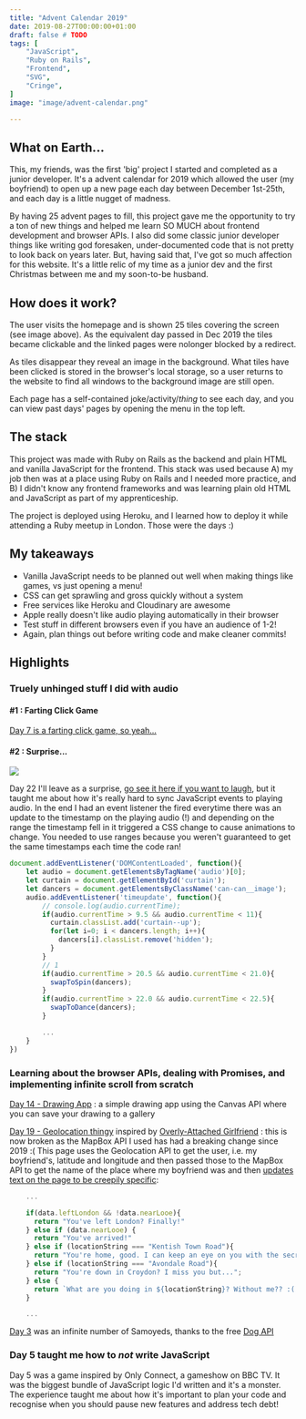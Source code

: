 ```yaml
---
title: "Advent Calendar 2019"
date: 2019-08-27T00:00:00+01:00
draft: false # TODO
tags: [
    "JavaScript",
    "Ruby on Rails",
    "Frontend",
    "SVG",
    "Cringe",
]
image: "image/advent-calendar.png"

---
```


## What on Earth...

This, my friends, was the first 'big' project I started and completed as a junior developer. It's a advent calendar for 2019 which allowed the user (my boyfriend) to open up a new page each day between December 1st-25th, and each day is a little nugget of madness.

By having 25 advent pages to fill, this project gave me the opportunity to try a ton of new things and helped me learn SO MUCH about frontend development and browser APIs. I also did some classic junior developer things like writing god foresaken, under-documented code that is not pretty to look back on years later. But, having said that, I've got so much affection for this website. It's a little relic of my time as a junior dev and the first Christmas between me and my soon-to-be husband.

## How does it work?

The user visits the homepage and is shown 25 tiles covering the screen (see image above). As the equivalent day passed in Dec 2019 the tiles became clickable and the linked pages were nolonger blocked by a redirect.

As tiles disappear they reveal an image in the background. What tiles have been clicked is stored in the browser's local storage, so a user returns to the website to find all windows to the background image are still open.

Each page has a self-contained joke/activity/<em>thing</em> to see each day, and you can view past days' pages by opening the menu in the top left.

## The stack

This project was made with Ruby on Rails as the backend and plain HTML and vanilla JavaScript for the frontend. This stack was used because A) my job then was at a place using Ruby on Rails and I needed more practice, and B) I didn't know any frontend frameworks and was learning plain old HTML and JavaScript as part of my apprenticeship.

The project is deployed using Heroku, and I learned how to deploy it while attending a Ruby meetup in London. Those were the days :)

## My takeaways

- Vanilla JavaScript needs to be planned out well when making things like games, vs just opening a menu!
- CSS can get sprawling and gross quickly without a system
- Free services like Heroku and Cloudinary are awesome
- Apple really doesn't like audio playing automatically in their browser
- Test stuff in different browsers even if you have an audience of 1-2!
- Again, plan things out before writing code and make cleaner commits!

## Highlights

### Truely unhinged stuff I did with audio

#### #1 : Farting Click Game

<a href="https://hugo-advent-calendar.herokuapp.com/days/7" rel="noopener noreferrer nofollow" target="_blank">Day 7 is a farting click game, so yeah...</a>

#### #2 : Surprise...

<img src="https://res.cloudinary.com/dl1rwtqzi/image/upload/v1656876580/advent-calendar-day-22.png"/>

Day 22 I'll leave as a surprise, <a href="https://hugo-advent-calendar.herokuapp.com/days/22" rel="noopener noreferrer nofollow" target="_blank">go see it here if you want to laugh</a>, but it taught me about how it's really hard to sync JavaScript events to playing audio. In the end I had an event listener the fired everytime there was an update to the timestamp on the playing audio (!) and depending on the range the timestamp fell in it triggered a CSS change to cause animations to change. You needed to use ranges because you weren't guaranteed to get the same timestamps each time the code ran!

```js
document.addEventListener('DOMContentLoaded', function(){
    let audio = document.getElementsByTagName('audio')[0];
    let curtain = document.getElementById('curtain');
    let dancers = document.getElementsByClassName('can-can__image');
    audio.addEventListener('timeupdate', function(){
        // console.log(audio.currentTime);
        if(audio.currentTime > 9.5 && audio.currentTime < 11){
          curtain.classList.add('curtain--up');
          for(let i=0; i < dancers.length; i++){
            dancers[i].classList.remove('hidden');
          }
        }
        // 1
        if(audio.currentTime > 20.5 && audio.currentTime < 21.0){
          swapToSpin(dancers);
        }
        if(audio.currentTime > 22.0 && audio.currentTime < 22.5){
          swapToDance(dancers);
        }

        ...
    }
})
```


### Learning about the browser APIs, dealing with Promises, and implementing infinite scroll from scratch

<a href="https://hugo-advent-calendar.herokuapp.com/days/14">Day 14 - Drawing App</a> : a simple drawing app using the Canvas API where you can save your drawing to a gallery

<a href="https://hugo-advent-calendar.herokuapp.com/days/19" rel="noopener noreferrer nofollow" target="_blank">Day 19 - 
Geolocation thingy</a> inspired by <a href="https://en.wikipedia.org/wiki/Overly_Attached_Girlfriend" rel="noopener noreferrer nofollow" target="_blank">Overly-Attached Girlfriend</a>
 : this is now broken as the MapBox API I used has had a breaking change since 2019 :( This page uses the Geolocation API to get the user, i.e. my boyfriend's, latitude and longitude and then passed those to the MapBox API to get the name of the place where my boyfriend was and then <a href="https://github.com/SarahFrench/AdventCalendar/blob/54d220641ea76cbc3567b69ed61f8720e02032c7/app/assets/javascripts/19-geolocation/geolocation.js#L36-L47" rel="noopener noreferrer nofollow" target="_blank">updates text on the page to be creepily specific</a>:


```js
    ...

    if(data.leftLondon && !data.nearLooe){
      return "You've left London? Finally!"
    } else if (data.nearLooe) {
      return "You've arrived!"
    } else if (locationString === "Kentish Town Road"){
      return "You're home, good. I can keep an eye on you with the secret cameras.";
    } else if (locationString === "Avondale Road"){
      return "You're down in Croydon? I miss you but...";
    } else {
      return `What are you doing in ${locationString}? Without me?? :( `
    }

    ...
```

<a href="https://hugo-advent-calendar.herokuapp.com/days/19" rel="noopener noreferrer nofollow" target="_blank">Day 3</a> was an infinite number of Samoyeds, thanks to the free <a href="https://dog.ceo/dog-api/" rel="noopener noreferrer nofollow" target="_blank">Dog API</a>


### Day 5 taught me how to _not_ write JavaScript

Day 5 was a game inspired by Only Connect, a gameshow on BBC TV. It was the biggest bundle of JavaScript logic I'd written and it's a monster. The experience taught me about how it's important to plan your code and recognise when you should pause new features and address tech debt!

